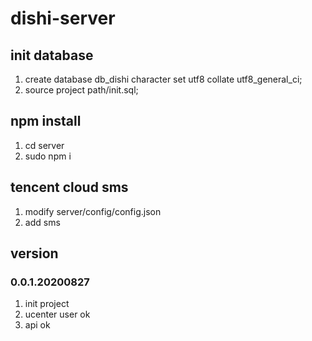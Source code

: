 # dishi-server

## init database
1. create database db_dishi character set utf8 collate utf8_general_ci;
2. source project path/init.sql;

## npm install
1. cd server
2. sudo npm i

## tencent cloud sms
1. modify server/config/config.json
2. add sms 

## version
### 0.0.1.20200827
1. init project
2. ucenter user ok
3. api ok
